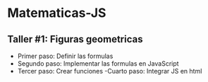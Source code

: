 # Matematicas-JS



## Taller #1: Figuras geometricas

- Primer paso: Definir las formulas
- Segundo paso: Implementar las formulas en JavaScript 
- Tercer paso: Crear funciones
-Cuarto paso: Integrar JS en html
